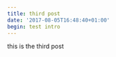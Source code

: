 ```yaml
---
title: third post
date: '2017-08-05T16:48:40+01:00'
begin: test intro
---
```

this is the third post


